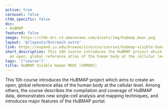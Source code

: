 ```yaml
---
active: true
carousel: false
cfde_specific: false
dcc:
- HuBMAP
featured: false
image: https://cfde-drc.s3.amazonaws.com/assets/img/hubmap_mooc.png
layout: '@/layouts/Outreach.astro'
link: https://expand.iu.edu/browse/sice/cns/courses/hubmap-visible-human-mooc
short_description: This 10h course introduces the HuBMAP project which aims to create
  an open, global reference atlas of the human body at the cellular level.
tags: '["course"]'
title: HuBMAP Visible Human MOOC (VHMOOC)
---
```

This 10h course introduces the HuBMAP project which aims to create an open, global reference atlas of the human body at the cellular level. Among others, the course describes the compilation and coverage of HuBMAP data, demonstrates new single-cell analysis and mapping techniques, and introduces major features of the HuBMAP portal.